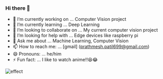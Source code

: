 ### Hi there 👋





- 🔭 I’m currently working on ... Computer Vision project
- 🌱 I’m currently learning ... Deep Learning
- 👯 I’m looking to collaborate on ... My current computer vision project
- 🤔 I’m looking for help with ... Edge devices like raspberry pi                
- 💬 Ask me about ... Machine Learning, Computer Vision
- 📫 How to reach me: ... [gmail] (prathmesh.patil699@gmail.com)
- 😄 Pronouns: ... he/him
- ⚡ Fun fact: ... I like to watch anime!!😆😂


![effect](https://user-images.githubusercontent.com/52091202/105957777-b81e6b80-609f-11eb-83a3-8ae352506d18.gif)
